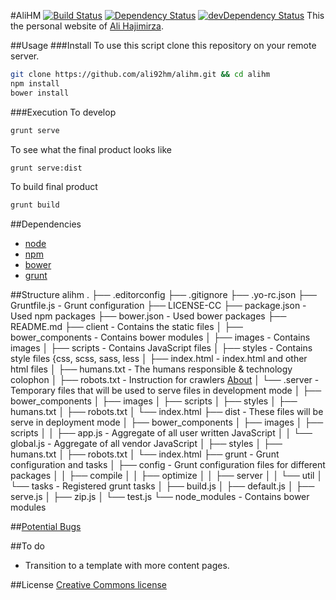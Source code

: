 #AliHM [![Build Status](https://travis-ci.org/ali92hm/alihm.svg)](https://travis-ci.org/ali92hm/alihm) [![Dependency Status](https://david-dm.org/ali92hm/alihm.svg)](https://david-dm.org/ali92hm/alihm) [![devDependency Status](https://david-dm.org/ali92hm/alihm/dev-status.svg)](https://david-dm.org/ali92hm/alihm#info=devDependencies)
This the personal website of [Ali Hajimirza](www.alihm.net).

##Usage
###Install
To use this script clone this repository on your remote server.
```bash
git clone https://github.com/ali92hm/alihm.git && cd alihm
npm install
bower install
```
###Execution
To develop
```bash
grunt serve
```
To see what the final product looks like
```bash
grunt serve:dist
```
To build final product
```bash
grunt build
```

##Dependencies
* [node](http://nodejs.org)
* [npm](https://www.npmjs.com)
* [bower](https://github.com/bower/bower)
* [grunt](http://gruntjs.com)

##Structure
    alihm
    .
    ├── .editorconfig
    ├── .gitignore
    ├── .yo-rc.json
    ├── Gruntfile.js                - Grunt configuration
    ├── LICENSE-CC
    ├── package.json                - Used npm packages
    ├── bower.json                  - Used bower packages
    ├── README.md
    ├── client                      - Contains the static files
    │   ├── bower_components        - Contains bower modules
    │   ├── images                  - Contains images
    │   ├── scripts                 - Contains JavaScript files
    │   ├── styles                  - Contains style files {css, scss, sass, less
    │   ├── index.html              - index.html and other html files
    │   ├── humans.txt              - The humans responsible & technology colophon
    │   ├── robots.txt              - Instruction for crawlers [About](www.robotstxt.org/)
    │   └── .server                 - Temporary files that will be used to serve files in development mode
    │       ├── bower_components
    │       ├── images
    │       ├── scripts
    │       ├── styles
    │       ├── humans.txt
    │       ├── robots.txt
    │       └── index.html
    ├── dist                        - These files will be serve in deployment mode
    │   ├── bower_components
    │   ├── images
    │   ├── scripts
    │   │   ├── app.js              - Aggregate of all user written JavaScript
    │   │   └── global.js           - Aggregate of all vendor JavaScript
    │   ├── styles
    │   ├── humans.txt
    │   ├── robots.txt
    │   └── index.html
    ├── grunt                       - Grunt configuration and tasks
    │   ├── config                  - Grunt configuration files for different packages
    │   │   ├── compile
    │   │   ├── optimize
    │   │   ├── server
    │   │   └── util
    │   └── tasks                   - Registered grunt tasks
    │       ├── build.js
    │       ├── default.js
    │       ├── serve.js
    │       ├── zip.js
    │       └── test.js
    └── node_modules                - Contains bower modules

##[Potential Bugs](https://github.com/ali92hm/alihm/issues)

##To do
* Transition to a template with more content pages.

##License
[Creative Commons license](http://creativecommons.org/licenses/by/4.0/)
